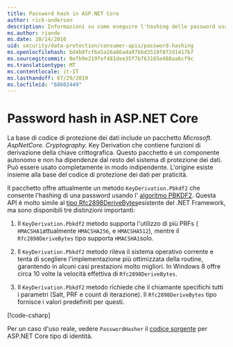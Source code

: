 ```yaml
---
title: Password hash in ASP.NET Core
author: rick-anderson
description: Informazioni su come eseguire l'hashing delle password usando le API di protezione dei dati ASP.NET Core.
ms.author: riande
ms.date: 10/14/2016
uid: security/data-protection/consumer-apis/password-hashing
ms.openlocfilehash: bd4b8fcf6a5a16a86ada97bbd3519f872d1417b7
ms.sourcegitcommit: 0efb9e219fef481dee35f7b763165e488aa6cf9c
ms.translationtype: MT
ms.contentlocale: it-IT
ms.lasthandoff: 07/29/2019
ms.locfileid: "68602449"
---
```

# <a name="hash-passwords-in-aspnet-core"></a>Password hash in ASP.NET Core

La base di codice di protezione dei dati include un pacchetto *Microsoft. AspNetCore. Cryptography.* Key Derivation che contiene funzioni di derivazione della chiave crittografica. Questo pacchetto è un componente autonomo e non ha dipendenze dal resto del sistema di protezione dei dati. Può essere usato completamente in modo indipendente. L'origine esiste insieme alla base del codice di protezione dei dati per praticità.

Il pacchetto offre attualmente un metodo `KeyDerivation.Pbkdf2` che consente l'hashing di una password usando l' [algoritmo PBKDF2](https://tools.ietf.org/html/rfc2898#section-5.2). Questa API è molto simile al [tipo Rfc2898DeriveBytes](/dotnet/api/system.security.cryptography.rfc2898derivebytes)esistente del .NET Framework, ma sono disponibili tre distinzioni importanti:

1. Il `KeyDerivation.Pbkdf2` metodo supporta l'utilizzo di più PRFs ( `HMACSHA1`attualmente `HMACSHA256`, e `HMACSHA512`), mentre il `Rfc2898DeriveBytes` tipo supporta `HMACSHA1`solo.

2. Il `KeyDerivation.Pbkdf2` metodo rileva il sistema operativo corrente e tenta di scegliere l'implementazione più ottimizzata della routine, garantendo in alcuni casi prestazioni molto migliori. In Windows 8 offre circa 10 volte la velocità effettiva di `Rfc2898DeriveBytes`.

3. Il `KeyDerivation.Pbkdf2` metodo richiede che il chiamante specifichi tutti i parametri (Salt, PRF e count di iterazione). Il `Rfc2898DeriveBytes` tipo fornisce i valori predefiniti per questi.

[!code-csharp[](password-hashing/samples/passwordhasher.cs)]

Per un caso d'uso reale, vedere `PasswordHasher` il [codice sorgente](https://github.com/aspnet/AspNetCore/blob/master/src/Identity/Extensions.Core/src/PasswordHasher.cs) per ASP.NET Core tipo di identità.
